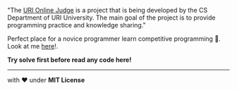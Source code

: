 "The [URI Online Judge] is a project that is being developed by the CS Department of URI University. The main goal of the project is to provide programming practice and knowledge sharing."

Perfect place for a novice programmer learn competitive programming :horse_racing:. Look at me [here]!.

__Try solve first before read any code here!__

----

with :heart: under __MIT License__


[URI Online Judge]: https://www.urionlinejudge.com.br/judge/login
[here]: https://www.urionlinejudge.com.br/judge/pt/profile/18554
